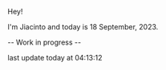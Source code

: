 Hey!

I'm Jiacinto and today is 18 September, 2023.

-- Work in progress --

last update today at 04:13:12 